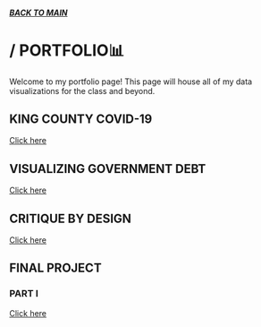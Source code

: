 ##### [**BACK TO MAIN**](https://gmccloskey13.github.io/mccloskey-portfolio/)

# / PORTFOLIO📊 
Welcome to my portfolio page! This page will house all of my data visualizations for the class and beyond.

## KING COUNTY COVID-19
[Click here](/kingcountycovid.md)

## VISUALIZING GOVERNMENT DEBT
[Click here](/dataviz_gvmtdebt.md)

## CRITIQUE BY DESIGN
[Click here](/Critbydesign.md)

## FINAL PROJECT
### PART I
[Click here](/final_project_GarrettM.md)
